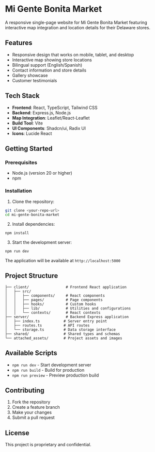 # Mi Gente Bonita Market

A responsive single-page website for Mi Gente Bonita Market featuring interactive map integration and location details for their Delaware stores.

## Features

- Responsive design that works on mobile, tablet, and desktop
- Interactive map showing store locations
- Bilingual support (English/Spanish)
- Contact information and store details
- Gallery showcase
- Customer testimonials

## Tech Stack

- **Frontend**: React, TypeScript, Tailwind CSS
- **Backend**: Express.js, Node.js
- **Map Integration**: Leaflet/React-Leaflet
- **Build Tool**: Vite
- **UI Components**: Shadcn/ui, Radix UI
- **Icons**: Lucide React

## Getting Started

### Prerequisites

- Node.js (version 20 or higher)
- npm

### Installation

1. Clone the repository:
```bash
git clone <your-repo-url>
cd mi-gente-bonita-market  
```

2. Install dependencies:
```bash
npm install
```

3. Start the development server:
```bash
npm run dev
```

The application will be available at `http://localhost:5000`

## Project Structure

```
├── client/                 # Frontend React application
│   ├── src/
│   │   ├── components/     # React components
│   │   ├── pages/          # Page components
│   │   ├── hooks/          # Custom hooks
│   │   ├── lib/            # Utilities and configurations
│   │   └── contexts/       # React contexts
├── server/                 # Backend Express application
│   ├── index.ts           # Server entry point
│   ├── routes.ts          # API routes
│   └── storage.ts         # Data storage interface
├── shared/                # Shared types and schemas
└── attached_assets/       # Project assets and images
```

## Available Scripts

- `npm run dev` - Start development server
- `npm run build` - Build for production
- `npm run preview` - Preview production build

## Contributing

1. Fork the repository
2. Create a feature branch
3. Make your changes
4. Submit a pull request

## License

This project is proprietary and confidential.
